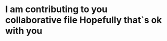 I am contributing to you collaborative file
Hopefully that`s ok with you
============================